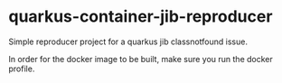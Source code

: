 # quarkus-container-jib-reproducer

Simple reproducer project for a quarkus jib classnotfound issue.


In order for the docker image to be built, make sure you run the docker profile.

